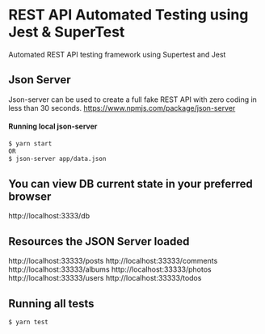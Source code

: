 # REST API Automated Testing using Jest & SuperTest
 Automated REST API testing framework using Supertest and Jest

## Json Server
Json-server can be used to create a full fake REST API with zero coding in less than 30 seconds. https://www.npmjs.com/package/json-server

#### Running local json-server 

```bash
$ yarn start
OR
$ json-server app/data.json
```

## You can view DB current state in your preferred browser
 http://localhost:3333/db 


## Resources the JSON Server loaded
  http://localhost:33333/posts
  http://localhost:33333/comments
  http://localhost:33333/albums
  http://localhost:33333/photos
  http://localhost:33333/users
  http://localhost:33333/todos

## Running all tests
```bash 
$ yarn test
```

